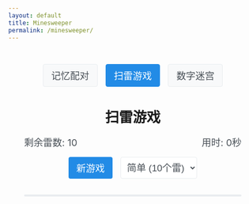 ```yaml
---
layout: default
title: Minesweeper
permalink: /minesweeper/
---
```


<div class="profile-container">
  <div class="profile-navigation">
    <a href="/about/" class="profile-button">记忆配对</a>
    <a href="/minesweeper/" class="profile-button active">扫雷游戏</a>
    <a href="/number-maze/" class="profile-button">数字迷宫</a>
  </div>

  <div class="game-container">
    <h1>扫雷游戏</h1>
    <div class="game-info">
      <div class="mines">剩余雷数: <span id="mines">10</span></div>
      <div class="timer">用时: <span id="timer">0</span>秒</div>
    </div>
    <div class="game-controls">
      <button id="startGame" class="game-button">新游戏</button>
      <select id="difficulty" class="game-select">
        <option value="easy">简单 (10个雷)</option>
        <option value="medium">中等 (20个雷)</option>
        <option value="hard">困难 (30个雷)</option>
      </select>
    </div>
    <div class="game-board" id="gameBoard"></div>
  </div>
</div>

<style>
.profile-container {
  max-width: 800px;
  margin: 0 auto;
  padding: 2rem;
}

.profile-navigation {
  display: flex;
  justify-content: center;
  gap: 1rem;
  margin-bottom: 2rem;
}

.profile-button {
  padding: 0.5rem 1rem;
  font-size: 1.2rem;
  background-color: #f8f9fa;
  color: #495057;
  border: 1px solid #e9ecef;
  border-radius: 0.25rem;
  text-decoration: none;
  transition: all 0.2s ease;
}

.profile-button:hover {
  background-color: #e9ecef;
  transform: translateY(-2px);
  box-shadow: 0 2px 4px rgba(0,0,0,0.1);
}

.profile-button.active {
  background-color: #228be6;
  color: white;
  border-color: #228be6;
}

.game-container {
  text-align: center;
}

.game-info {
  display: flex;
  justify-content: space-between;
  margin: 1rem 0;
  font-size: 1.2rem;
  color: #495057;
}

.game-controls {
  display: flex;
  justify-content: center;
  gap: 1rem;
  margin: 1rem 0;
}

.game-button {
  padding: 0.5rem 1rem;
  font-size: 1.2rem;
  background-color: #228be6;
  color: white;
  border: none;
  border-radius: 0.25rem;
  cursor: pointer;
  transition: all 0.2s ease;
}

.game-button:hover {
  background-color: #1c7ed6;
  transform: translateY(-2px);
  box-shadow: 0 2px 4px rgba(0,0,0,0.1);
}

.game-button:active {
  transform: translateY(0);
  box-shadow: none;
}

.game-select {
  padding: 0.5rem;
  font-size: 1.2rem;
  border: 1px solid #e9ecef;
  border-radius: 0.25rem;
  background-color: white;
  color: #495057;
}

.game-board {
  display: grid;
  grid-template-columns: repeat(10, 1fr);
  gap: 2px;
  margin: 2rem auto;
  max-width: 500px;
  background-color: #e9ecef;
  padding: 2px;
  border-radius: 0.25rem;
}

.cell {
  aspect-ratio: 1;
  background-color: #f8f9fa;
  border: 1px solid #e9ecef;
  display: flex;
  align-items: center;
  justify-content: center;
  font-size: 1.2rem;
  cursor: pointer;
  user-select: none;
  transition: background-color 0.2s ease;
}

.cell:hover {
  background-color: #e9ecef;
}

.cell.revealed {
  background-color: #dee2e6;
  cursor: default;
}

.cell.mine {
  background-color: #fa5252;
  color: white;
}

.cell.flagged {
  background-color: #fff3bf;
}

.cell.flagged::after {
  content: '🚩';
}

.cell[data-count="1"] { color: #228be6; }
.cell[data-count="2"] { color: #40c057; }
.cell[data-count="3"] { color: #fa5252; }
.cell[data-count="4"] { color: #7950f2; }
.cell[data-count="5"] { color: #fd7e14; }
.cell[data-count="6"] { color: #15aabf; }
.cell[data-count="7"] { color: #212529; }
.cell[data-count="8"] { color: #868e96; }
</style>

<script>
const BOARD_SIZE = 10;
const MINE_COUNTS = {
  easy: 10,
  medium: 20,
  hard: 30
};

let board = [];
let mines = [];
let revealed = 0;
let flagged = 0;
let gameOver = false;
let timer = 0;
let timerInterval;

function createBoard() {
  const gameBoard = document.getElementById('gameBoard');
  gameBoard.innerHTML = '';
  board = [];
  mines = [];
  revealed = 0;
  flagged = 0;
  gameOver = false;
  clearInterval(timerInterval);
  timer = 0;
  document.getElementById('timer').textContent = '0';
  
  const mineCount = MINE_COUNTS[document.getElementById('difficulty').value];
  document.getElementById('mines').textContent = mineCount;
  
  // Initialize board
  for (let i = 0; i < BOARD_SIZE; i++) {
    board[i] = [];
    for (let j = 0; j < BOARD_SIZE; j++) {
      const cell = document.createElement('div');
      cell.className = 'cell';
      cell.dataset.row = i;
      cell.dataset.col = j;
      cell.addEventListener('click', () => revealCell(i, j));
      cell.addEventListener('contextmenu', (e) => {
        e.preventDefault();
        flagCell(i, j);
      });
      gameBoard.appendChild(cell);
      board[i][j] = { revealed: false, mine: false, flagged: false, count: 0 };
    }
  }
  
  // Place mines
  let minesPlaced = 0;
  while (minesPlaced < mineCount) {
    const row = Math.floor(Math.random() * BOARD_SIZE);
    const col = Math.floor(Math.random() * BOARD_SIZE);
    if (!board[row][col].mine) {
      board[row][col].mine = true;
      mines.push([row, col]);
      minesPlaced++;
    }
  }
  
  // Calculate adjacent mines
  for (let i = 0; i < BOARD_SIZE; i++) {
    for (let j = 0; j < BOARD_SIZE; j++) {
      if (!board[i][j].mine) {
        let count = 0;
        for (let di = -1; di <= 1; di++) {
          for (let dj = -1; dj <= 1; dj++) {
            const ni = i + di;
            const nj = j + dj;
            if (ni >= 0 && ni < BOARD_SIZE && nj >= 0 && nj < BOARD_SIZE && board[ni][nj].mine) {
              count++;
            }
          }
        }
        board[i][j].count = count;
      }
    }
  }
  
  // Start timer
  timerInterval = setInterval(() => {
    timer++;
    document.getElementById('timer').textContent = timer;
  }, 1000);
}

function revealCell(row, col) {
  if (gameOver || board[row][col].revealed || board[row][col].flagged) return;
  
  const cell = document.querySelector(`.cell[data-row="${row}"][data-col="${col}"]`);
  board[row][col].revealed = true;
  cell.classList.add('revealed');
  
  if (board[row][col].mine) {
    cell.classList.add('mine');
    cell.textContent = '💣';
    gameOver = true;
    revealAllMines();
    clearInterval(timerInterval);
    setTimeout(() => alert('游戏结束！'), 100);
    return;
  }
  
  revealed++;
  if (board[row][col].count > 0) {
    cell.textContent = board[row][col].count;
    cell.dataset.count = board[row][col].count;
  } else {
    // Reveal adjacent cells
    for (let di = -1; di <= 1; di++) {
      for (let dj = -1; dj <= 1; dj++) {
        const ni = row + di;
        const nj = col + dj;
        if (ni >= 0 && ni < BOARD_SIZE && nj >= 0 && nj < BOARD_SIZE) {
          revealCell(ni, nj);
        }
      }
    }
  }
  
  if (revealed === BOARD_SIZE * BOARD_SIZE - mines.length) {
    gameOver = true;
    clearInterval(timerInterval);
    setTimeout(() => alert(`恭喜你赢了！用时 ${timer} 秒！`), 100);
  }
}

function flagCell(row, col) {
  if (gameOver || board[row][col].revealed) return;
  
  const cell = document.querySelector(`.cell[data-row="${row}"][data-col="${col}"]`);
  if (board[row][col].flagged) {
    board[row][col].flagged = false;
    cell.classList.remove('flagged');
    flagged--;
  } else {
    board[row][col].flagged = true;
    cell.classList.add('flagged');
    flagged++;
  }
  document.getElementById('mines').textContent = mines.length - flagged;
}

function revealAllMines() {
  mines.forEach(([row, col]) => {
    const cell = document.querySelector(`.cell[data-row="${row}"][data-col="${col}"]`);
    cell.classList.add('mine');
    cell.textContent = '💣';
  });
}

document.getElementById('startGame').addEventListener('click', createBoard);
document.getElementById('difficulty').addEventListener('change', createBoard);

// Start initial game
createBoard();
</script> 